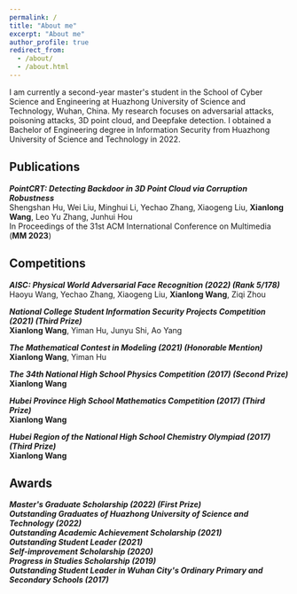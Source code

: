```yaml
---
permalink: /
title: "About me"
excerpt: "About me"
author_profile: true
redirect_from: 
  - /about/
  - /about.html
---
```


I am currently a second-year master's student in the School of Cyber Science and Engineering at Huazhong University of Science and Technology, Wuhan, China. My research focuses on adversarial attacks, poisoning attacks, 3D point cloud, and Deepfake detection. I obtained a Bachelor of Engineering degree in Information Security from Huazhong University of Science and Technology in 2022.


 

Publications
------
***PointCRT: Detecting Backdoor in 3D Point Cloud via Corruption Robustness***   
Shengshan Hu, Wei Liu, Minghui Li, Yechao Zhang, Xiaogeng Liu, **Xianlong Wang**, Leo Yu Zhang, Junhui Hou  
In Proceedings of the 31st ACM International Conference on Multimedia (**MM 2023**)

Competitions
------
***AISC: Physical World Adversarial Face Recognition (2022) (Rank 5/178)***  
Haoyu Wang, Yechao Zhang, Xiaogeng Liu, **Xianlong Wang**, Ziqi Zhou  

***National College Student Information Security Projects Competition (2021) (Third Prize)***  
**Xianlong Wang**, Yiman Hu, Junyu Shi, Ao Yang  

***The Mathematical Contest in Modeling (2021) (Honorable Mention)***  
**Xianlong Wang**, Yiman Hu  

***The 34th National High School Physics Competition (2017) (Second Prize)***  
**Xianlong Wang**  

***Hubei Province High School Mathematics Competition (2017) (Third Prize)***  
**Xianlong Wang**  

***Hubei Region of the National High School Chemistry Olympiad (2017) (Third Prize)***  
**Xianlong Wang**  

Awards
------
***Master's Graduate Scholarship (2022) (First Prize)***  
***Outstanding Graduates of Huazhong University of Science and Technology (2022)***  
***Outstanding Academic Achievement Scholarship (2021)***  
***Outstanding Student Leader (2021)***  
***Self-improvement Scholarship (2020)***  
***Progress in Studies Scholarship (2019)***  
***Outstanding Student Leader in Wuhan City's Ordinary Primary and Secondary Schools (2017)***  





